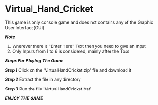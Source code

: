 # Virtual_Hand_Cricket
This game is only console game and does not contains any of the Graphic User Interface(GUI)

***Note***
1. Wherever there is "Enter Here" Text then you need to give an Input
2. Only Inputs from 1 to 6 is considered, mainly after the Toss

***Steps For Playing The Game***

***Step 1*** 
Click on the 'VirtualHandCricket.zip' file and download it

***Step 2***
Extract the file in any directory

***Step 3***
Run the file 'VirtualHandCricket.bat'

***ENJOY THE GAME***

